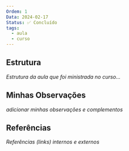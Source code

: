 ```yaml
---
Ordem: 1
Data: 2024-02-17
Status: ✅ Concluído
tags:
  - aula
  - curso
---
```


## Estrutura

 *Estrutura da aula que foi ministrada no curso...*

## Minhas Observações

*adicionar minhas observações e complementos*

## Referências

*Referências (links) internos e externos*





